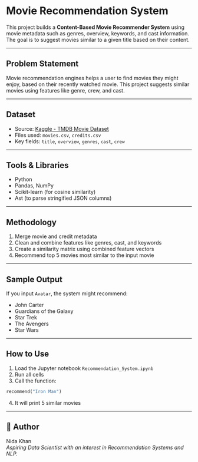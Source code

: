 
#  Movie Recommendation System

This project builds a **Content-Based Movie Recommender System** using movie metadata such as genres, overview, keywords, and cast information. The goal is to suggest movies similar to a given title based on their content. 

---

##  Problem Statement

Movie recommendation engines helps a user to find movies they might enjoy, based on their recently watched movie. This project suggests similar movies using features like genre, crew, and cast.

---

##  Dataset

- Source: [Kaggle - TMDB Movie Dataset](https://www.kaggle.com/datasets/tmdb/tmdb-movie-metadata)
- Files used: `movies.csv`, `credits.csv`
- Key fields: `title`, `overview`, `genres`, `cast`, `crew`

---

##  Tools & Libraries

- Python
- Pandas, NumPy
- Scikit-learn (for cosine similarity)
- Ast (to parse stringified JSON columns)

---

## Methodology

1. Merge movie and credit metadata
2. Clean and combine features like genres, cast, and keywords
3. Create a similarity matrix using combined feature vectors
4. Recommend top 5 movies most similar to the input movie

---

##  Sample Output

If you input `Avatar`, the system might recommend:
- John Carter  
- Guardians of the Galaxy  
- Star Trek  
- The Avengers  
- Star Wars

---

##  How to Use

1. Load the Jupyter notebook `Recommendation_System.ipynb`
2. Run all cells
3. Call the function:
```python
recommend("Iron Man")
```
4. It will print 5 similar movies

---

## 📌 Author

Nida Khan  
*Aspiring Data Scientist with an interest in Recommendation Systems and NLP.*
